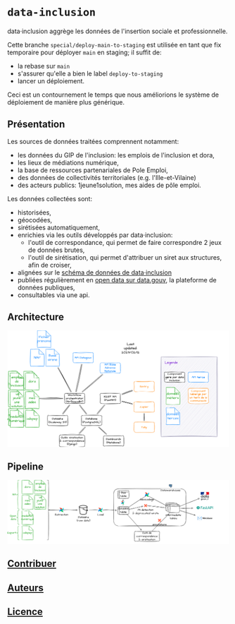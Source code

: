 # `data-inclusion`

data·inclusion aggrège les données de l'insertion sociale et professionnelle.

Cette branche `special/deploy-main-to-staging` est utilisée en tant que fix temporaire
pour déployer `main` en staging; il suffit de:
* la rebase sur `main`
* s'assurer qu'elle a bien le label `deploy-to-staging`
* lancer un déploiement.

Ceci est un contournement le temps que nous améliorions le système de déploiement de
manière plus générique.

## Présentation

Les sources de données traitées comprennent notamment:

* les données du GIP de l'inclusion: les emplois de l'inclusion et dora,
* les lieux de médiations numérique,
* la base de ressources partenariales de Pole Emploi,
* des données de collectivités territoriales (e.g. l'Ille-et-Vilaine)
* des acteurs publics: 1jeune1solution, mes aides de pôle emploi.

Les données collectées sont:

* historisées,
* géocodées,
* sirétisées automatiquement,
* enrichies via les outils développés par data·inclusion:
  * l'outil de correspondance, qui permet de faire correspondre 2 jeux de données brutes,
  * l'outil de sirétisation, qui permet d'attribuer un siret aux structures, afin de croiser,
* alignées sur le [schéma de données de data·inclusion](https://schema.data.gouv.fr/gip-inclusion/data-inclusion-schema/)
* publiées régulièrement en [open data sur data.gouv](https://www.data.gouv.fr/fr/datasets/referentiel-de-loffre-dinsertion-liste-des-structures-et-services-dinsertion/), la plateforme de données publiques,
* consultables via une api.

## Architecture

![architecture](./docs/img/data-inclusion-architecture.drawio.png)

## Pipeline

![pipeline](./docs/img/data-inclusion-data.drawio.png)

## [Contribuer](CONTRIBUTING.md)

## [Auteurs](CODEOWNERS)

## [Licence](LICENSE)
